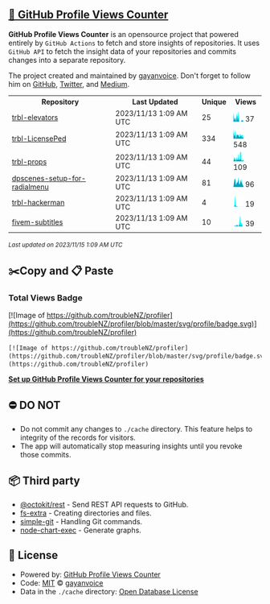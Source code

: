 ## [🚀 GitHub Profile Views Counter](https://github.com/gayanvoice/github-profile-views-counter)
**GitHub Profile Views Counter** is an opensource project that powered entirely by  `GitHub Actions` to fetch and store insights of repositories.
It uses `GitHub API` to fetch the insight data of your repositories and commits changes into a separate repository.

The project created and maintained by [gayanvoice](https://github.com/gayanvoice). Don't forget to follow him on [GitHub](https://github.com/gayanvoice), [Twitter](https://twitter.com/gayanvoice), and [Medium](https://gayanvoice.medium.com/).

<table>
	<tr>
		<th>
			Repository
		</th>
		<th>
			Last Updated
		</th>
		<th>
			Unique
		</th>
		<th>
			Views
		</th>
	</tr>
	<tr>
		<td>
			<a href="https://github.com/troubleNZ/profiler/tree/master/readme/532242683/year.md">
				trbl-elevators
			</a>
		</td>
		<td>
			2023/11/13 1:09 AM UTC
		</td>
		<td>
			25
		</td>
		<td>
			<img alt="Response time graph" src="https://github.com/troubleNZ/profiler/raw/master/graph/532242683/small/year.png" height="20"> 37
		</td>
	</tr>
	<tr>
		<td>
			<a href="https://github.com/troubleNZ/profiler/tree/master/readme/499398330/year.md">
				trbl-LicensePed
			</a>
		</td>
		<td>
			2023/11/13 1:09 AM UTC
		</td>
		<td>
			334
		</td>
		<td>
			<img alt="Response time graph" src="https://github.com/troubleNZ/profiler/raw/master/graph/499398330/small/year.png" height="20"> 548
		</td>
	</tr>
	<tr>
		<td>
			<a href="https://github.com/troubleNZ/profiler/tree/master/readme/582140569/year.md">
				trbl-props
			</a>
		</td>
		<td>
			2023/11/13 1:09 AM UTC
		</td>
		<td>
			44
		</td>
		<td>
			<img alt="Response time graph" src="https://github.com/troubleNZ/profiler/raw/master/graph/582140569/small/year.png" height="20"> 109
		</td>
	</tr>
	<tr>
		<td>
			<a href="https://github.com/troubleNZ/profiler/tree/master/readme/505268293/year.md">
				dpscenes-setup-for-radialmenu
			</a>
		</td>
		<td>
			2023/11/13 1:09 AM UTC
		</td>
		<td>
			81
		</td>
		<td>
			<img alt="Response time graph" src="https://github.com/troubleNZ/profiler/raw/master/graph/505268293/small/year.png" height="20"> 96
		</td>
	</tr>
	<tr>
		<td>
			<a href="https://github.com/troubleNZ/profiler/tree/master/readme/538797026/year.md">
				trbl-hackerman
			</a>
		</td>
		<td>
			2023/11/13 1:09 AM UTC
		</td>
		<td>
			4
		</td>
		<td>
			<img alt="Response time graph" src="https://github.com/troubleNZ/profiler/raw/master/graph/538797026/small/year.png" height="20"> 19
		</td>
	</tr>
	<tr>
		<td>
			<a href="https://github.com/troubleNZ/profiler/tree/master/readme/464628325/year.md">
				fivem-subtitles
			</a>
		</td>
		<td>
			2023/11/13 1:09 AM UTC
		</td>
		<td>
			10
		</td>
		<td>
			<img alt="Response time graph" src="https://github.com/troubleNZ/profiler/raw/master/graph/464628325/small/year.png" height="20"> 39
		</td>
	</tr>
</table>

<small><i>Last updated on 2023/11/15 1:09 AM UTC</i></small>

## ✂️Copy and 📋 Paste
### Total Views Badge
[![Image of https://github.com/troubleNZ/profiler](https://github.com/troubleNZ/profiler/blob/master/svg/profile/badge.svg)](https://github.com/troubleNZ/profiler)

```readme
[![Image of https://github.com/troubleNZ/profiler](https://github.com/troubleNZ/profiler/blob/master/svg/profile/badge.svg)](https://github.com/troubleNZ/profiler)
```
[**Set up GitHub Profile Views Counter for your repositories**](https://github.com/gayanvoice/github-profile-views-counter)
## ⛔ DO NOT
- Do not commit any changes to `./cache` directory. This feature helps to integrity of the records for visitors.
- The app will automatically stop measuring insights until you revoke those commits.
## 📦 Third party

- [@octokit/rest](https://www.npmjs.com/package/@octokit/rest) - Send REST API requests to GitHub.
- [fs-extra](https://www.npmjs.com/package/fs-extra) - Creating directories and files.
- [simple-git](https://www.npmjs.com/package/simple-git) - Handling Git commands.
- [node-chart-exec](https://www.npmjs.com/package/node-chart-exec) - Generate graphs.
## 📄 License
- Powered by: [GitHub Profile Views Counter](https://github.com/gayanvoice/github-profile-views-counter)
- Code: [MIT](./LICENSE) © [gayanvoice](https://github.com/gayanvoice)
- Data in the `./cache` directory: [Open Database License](https://opendatacommons.org/licenses/odbl/1-0/)